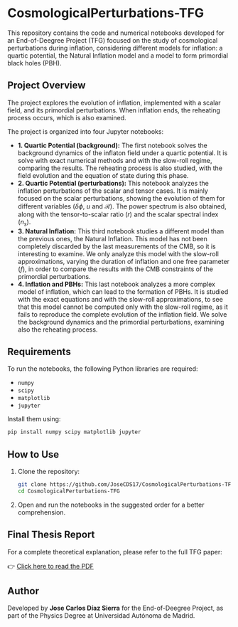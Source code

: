# CosmologicalPerturbations-TFG

This repository contains the code and numerical notebooks developed for an End-of-Deegree Project (TFG) focused on the study of cosmological perturbations during inflation, considering different models for inflation: a quartic potential, the Natural Inflation model and a model to form primordial black holes (PBH).


## Project Overview

The project explores the evolution of inflation, implemented with a scalar field, and its primordial perturbations. When inflation ends, the reheating process occurs, which is also examined. 

The project is organized into four Jupyter notebooks: 

* **1. Quartic Potential (background):** The first notebook solves the background dynamics of the inflaton field under a quartic potential. It is solve with exact numerical methods and with the slow-roll regime, comparing the results. The reheating process is also studied, with the field evolution and the equation of state during this phase. 
* **2. Quartic Potential (perturbations):** This notebook analyzes the inflation perturbations of the scalar and tensor cases. It is mainly focused on the scalar perturbations, showing the evolution of them for different variables ($\delta \phi$, $u$ and $\mathcal{R}$). The power spectrum is also obtained, along with the tensor-to-scalar ratio ($r$) and the scalar spectral index ($n_s$). 
* **3. Natural Inflation:** This third notebook studies a different model than the previous ones, the Natural Inflation. This model has not been completely discarded by the last measurements of the CMB, so it is interesting to examine. We only analyze this model with the slow-roll approximations, varying the duration of inflation and one free parameter ($f$), in order to compare the results with the CMB constraints of the primordial perturbations. 
* **4. Inflation and PBHs:** This last notebook analyzes a more complex model of inflation, which can lead to the formation of PBHs. It is studied with the exact equations and with the slow-roll approximations, to see that this model cannot be computed only with the slow-roll regime, as it fails to reproduce the complete evolution of the inflation field. We solve the background dynamics and the primordial perturbations, examining also the reheating process.


## Requirements

To run the notebooks, the following Python libraries are required:

* `numpy`
* `scipy`
* `matplotlib`
* `jupyter`

Install them using:

```bash
pip install numpy scipy matplotlib jupyter
```

## How to Use

1. Clone the repository:

   ```bash
   git clone https://github.com/JoseCDS17/CosmologicalPerturbations-TFG.git
   cd CosmologicalPerturbations-TFG
   ```

2. Open and run the notebooks in the suggested order for a better comprehension.

## Final Thesis Report

For a complete theoretical explanation, please refer to the full TFG paper:

👉 [Click here to read the PDF](0.Paper_CosmologicalPerturbations.pdf)

## Author

Developed by **Jose Carlos Díaz Sierra** for the End-of-Deegree Project, as part of the Physics Degree at Universidad Autónoma de Madrid.
